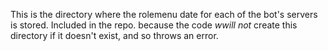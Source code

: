 This is the directory where the rolemenu date for each of the bot's servers is stored.
Included in the repo. because the code *wwill not* create this directory if it doesn't exist, and so throws an error.